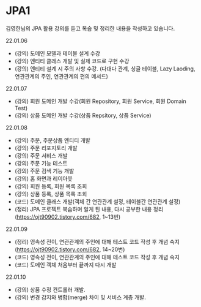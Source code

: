 # JPA1
김영한님의 JPA 활용 강의를 듣고 복습 및 정리한 내용을 작성하고 있습니다.


22.01.06
- (강의) 도메인 모델과 테이블 설계 수강
- (강의) 엔티티 클래스 개발 및 실제 코드로 구현 수강
- (강의) 엔티티 설계 시 주의 사항 수강. (다대다 관계, 싱글 테이블, Lazy Laoding, 연관관계의 주인, 연관관계의 편의 메서드)

22.01.07
- (강의) 회원 도메인 개발 수강(회원 Repository, 회원 Service, 회원 Domain Test) 
- (강의) 상품 도메인 개발 수강(상품 Repsitory, 상품 Service)

22.01.08
- (강의) 주문, 주문상품 엔티티 개발
- (강의) 주문 리포지토리 개발
- (강의) 주문 서비스 개발
- (강의) 주문 기능 테스트
- (강의) 주문 검색 기능 개발
- (강의) 홈 화면과 레이아웃
- (강의) 회원 등록, 회원 목록 조회
- (강의) 상품 등록, 상품 목록 조회
- (코드) 도메인 클래스 개발(객체 간 연관관계 설정, 테이블간 연관관계 설정)
- (정리) JPA 프로젝트 복습하며 알게 된 내용, 다시 공부한 내용 정리(https://ojt90902.tistory.com/682,  1~13번)

22.01.09
- (정리) 영속성 전이, 연관관계의 주인에 대해 테스트 코드 작성 후 개념 숙지(https://ojt90902.tistory.com/682,  14~20번)
- (코드) 영속성 전이, 연관관계의 주인에 대해 테스트 코드 작성 후 개념 숙지 
- (코드) 도메인 객체 처음부터 끝까지 다시 개발


22.01.10
- (강의) 상품 수정 컨트롤러 개발.
- (강의) 변경 감지와 병합(merge) 차이 및 서비스 계층 개발.
